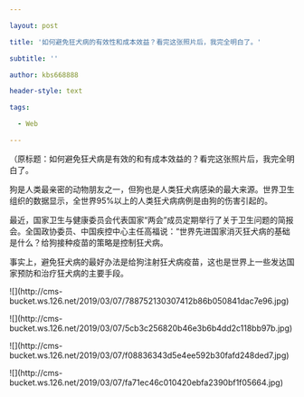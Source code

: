 ---
layout: post
title: '如何避免狂犬病的有效性和成本效益？看完这张照片后，我完全明白了。'
subtitle: ''
author: kbs668888
header-style: text
tags:
  - Web
---
（原标题：如何避免狂犬病是有效的和有成本效益的？看完这张照片后，我完全明白了。

狗是人类最亲密的动物朋友之一，但狗也是人类狂犬病感染的最大来源。世界卫生组织的数据显示，全世界95%以上的人类狂犬病病例是由狗的伤害引起的。

最近，国家卫生与健康委员会代表国家“两会”成员定期举行了关于卫生问题的简报会。全国政协委员、中国疾控中心主任高福说：“世界先进国家消灭狂犬病的基础是什么？给狗接种疫苗的策略是控制狂犬病。

事实上，避免狂犬病的最好办法是给狗注射狂犬病疫苗，这也是世界上一些发达国家预防和治疗狂犬病的主要手段。

![](http://cms-
bucket.ws.126.net/2019/03/07/788752130307412b86b050841dac7e96.jpg)

![](http://cms-
bucket.ws.126.net/2019/03/07/5cb3c256820b46e3b6b4dd2c118bb97b.jpg)

![](http://cms-
bucket.ws.126.net/2019/03/07/f08836343d5e4ee592b30fafd248ded7.jpg)

![](http://cms-
bucket.ws.126.net/2019/03/07/fa71ec46c010420ebfa2390bf1f05664.jpg)

